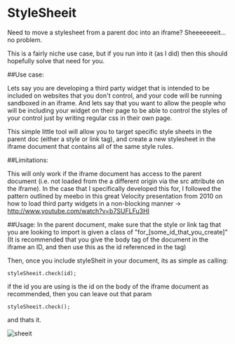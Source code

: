 StyleSheeit
===========

Need to move a stylesheet from a parent doc into an iframe? Sheeeeeeeit... no problem.

This is a fairly niche use case, but if you run into it (as I did) then this should hopefully solve that need for you.

##Use case:

Lets say you are developing a third party widget that is intended to be included on websites that you don't control, and your code will be running sandboxed in an iframe.
And lets say that you want to allow the people who will be including your widget on their page to be able to control the styles of your control just by writing regular css in their own page.


This simple little tool will allow you to target specific style sheets in the parent doc (either a style or link tag), and create a new stylesheet in the iframe document that contains all of the same style rules.


##Limitations:

This will only work if the iframe document has access to the parent document (i.e. not loaded from the a different origin via the src attribute on the iframe).
In the case that I specifically developed this for, I followed the pattern outlined by meebo in this great Velocity presentation from 2010 on how to load third party widgets in a non-blocking manner -> http://www.youtube.com/watch?v=b7SUFLFu3HI


##Usage:
In the parent document, make sure that the style or link tag that you are looking to import is given a class of "for_[some_id_that_you_create]" (It is recommended that you give the body tag of the document in the iframe an ID, and then use this as the id referenced in the tag)

Then, once you include styleSheit in your document, its as simple as calling:

```
styleSheeit.check(id);
```


if the id you are using is the id on the body of the iframe document as recommended, then you can leave out that param

```
styleSheeit.check();
```


and thats it.

![sheeit](http://i3.kym-cdn.com/photos/images/newsfeed/000/077/680/davis_sheeeit.jpg)

